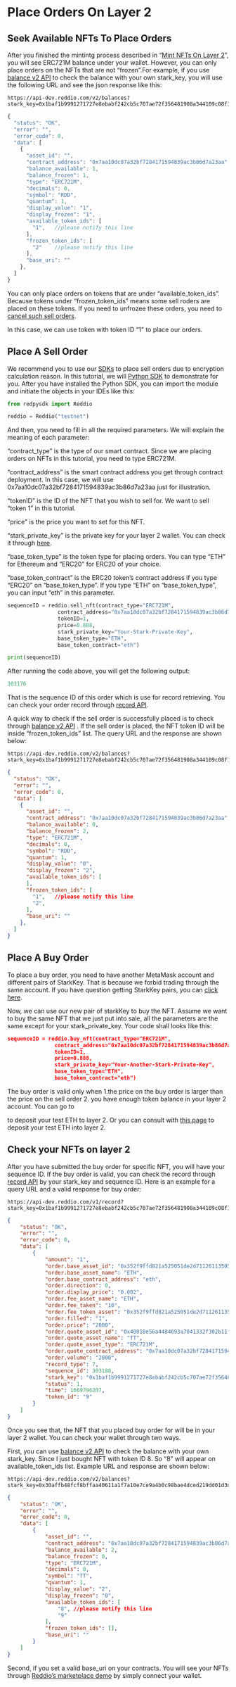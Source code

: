 # Place Orders On Layer 2

## Seek Available NFTs To Place Orders

After you finished the mintintg process described in “[Mint NFTs On Layer 2](https://docs.reddio.com/guide/getting-started/mint-nfts-on-layer-2.html)”, you will see ERC721M balance under your wallet. However, you can only place orders on the NFTs that are not “frozen”.For example, if you use [balance v2 API](https://docs.reddio.com/guide/api-reference/balance.html#get-balances-v2) to check the balance with your own stark_key, you will use the following URL and see the json response like this:

```shell
https://api-dev.reddio.com/v2/balances?stark_key=0x1baf1b9991271727e8ebabf242cb5c707ae72f356481908a344109c08f11c3
```

```js
{
  "status": "OK",
  "error": "",
  "error_code": 0,
  "data": [
    {
      "asset_id": "",
      "contract_address": "0x7aa10dc07a32bf7284171594839ac3b86d7a23aa",
      "balance_available": 1,
      "balance_frozen": 1,
      "type": "ERC721M",
      "decimals": 0,
      "symbol": "RDD",
      "quantum": 1,
      "display_value": "1",
      "display_frozen": "1",
      "available_token_ids": [
        "1",   //please notify this line
      ],
      "frozen_token_ids": [
        "2"    //please notify this line
      ],
      "base_uri": ""
    },
  ]
}
```



You can only place orders on tokens that are under “available_token_ids”. Because tokens under “frozen_token_ids” means some sell roders are placed on these tokens. If you need to unfrozee these orders, you need to [cancel such sell orders](https://docs.reddio.com/guide/api-reference/order.html#cancel-an-order).

In this case, we can use token with token ID “1” to place our orders.

## Place A Sell Order

We recommend you to use our [SDKs](https://docs.reddio.com/guide/jssdk-reference/initiate-sdk.html) to place sell orders due to encryption calculation reason. In this tutorial, we will [Python SDK](https://github.com/reddio-com/red-py-sdk) to demonstrate for you. After you have installed the Python SDK, you can import the module and initiate the objects in your IDEs like this:

```python
from redpysdk import Reddio

reddio = Reddio("testnet")
```

And then, you need to fill in all the required parameters. We will explain the meaning of each parameter:

“contract_type” is the type of our smart contract. Since we are placing orders on NFTs in this tutorial, you need to type ERC721M.

“contract_address” is the smart contract address you get through contract deployment. In this case, we will use 0x7aa10dc07a32bf7284171594839ac3b86d7a23aa just for illustration.

“tokenID” is the ID of the NFT that you wish to sell for. We want to sell “token 1” in this tutorial.

“price” is the price you want to set for this NFT. 

“stark_private_key” is the private key for your layer 2 wallet. You can check it through [here](https://docs.reddio.com/guide/getting-started/mint-nfts-on-layer-2.html#connect-wallet-and-get-public-key-on-layer-2).

“base_token_type” is the token type for placing orders. You can type “ETH” for Ethereum and “ERC20” for ERC20 of your choice.

“base_token_contract” is the ERC20 token’s contract address if you type “ERC20” on “base_token_type”. If you type “ETH” on “base_token_type”, you can input “eth” in this parameter. 

```python
sequenceID = reddio.sell_nft(contract_type="ERC721M",
                contract_address="0x7aa10dc07a32bf7284171594839ac3b86d7a23aa",
                tokenID=1,
                price=0.888,
                stark_private_key="Your-Stark-Private-Key",
                base_token_type="ETH",
                base_token_contract="eth")

print(sequenceID)
```

After running the code above, you will get the following output:

```python
303176
```

That is the sequence ID of this order which is use for record retrieving. You can check your order record through [record API](https://docs.reddio.com/guide/api-reference/record.html#get-record).

A quick way to check if the sell order is successfully placed is to check through [balance v2 API](https://docs.reddio.com/guide/api-reference/balance.html#get-balances-v2) . If the sell order is placed, the NFT token ID will be inside “frozen_token_ids” list. The query URL and the response are shown below:

```shell
https://api-dev.reddio.com/v2/balances?stark_key=0x1baf1b9991271727e8ebabf242cb5c707ae72f356481908a344109c08f11c3
```

```json
{
  "status": "OK",
  "error": "",
  "error_code": 0,
  "data": [
    {
      "asset_id": "",
      "contract_address": "0x7aa10dc07a32bf7284171594839ac3b86d7a23aa",
      "balance_available": 0,
      "balance_frozen": 2,
      "type": "ERC721M",
      "decimals": 0,
      "symbol": "RDD",
      "quantum": 1,
      "display_value": "0",
      "display_frozen": "2",
      "available_token_ids": [
      ],
      "frozen_token_ids": [
        "1",   //please notify this line
        "2",
      ],
      "base_uri": ""
    },
  ]
}
```

## Place A Buy Order

To place a buy order, you need to have another MetaMask account and different pairs of StarkKey. That is because we forbid trading through the same account. If you have question getting StarkKey pairs, you can [click here](https://docs.reddio.com/guide/getting-started/mint-nfts-on-layer-2.html#connect-wallet-and-get-public-key-on-layer-2).

Now, we can use our new pair of starkKey to buy the NFT. Assume we want to buy the same NFT that we just put into sale, all the parameters are the same except for your stark_private_key. Your code shall looks like this:

```json
sequenceID = reddio.buy_nft(contract_type="ERC721M",
               contract_address="0x7aa10dc07a32bf7284171594839ac3b86d7a23aa",
               tokenID=1,
               price=0.888,
               stark_private_key="Your-Another-Stark-Private-Key",
               base_token_type="ETH",
               base_token_contract="eth")
```

The buy order is valid only when  1.the price on the buy order is larger than the price on the sell order 2. you have enough token balance in your layer 2 account. You can go to

to deposit your test ETH to layer 2. Or you can consult with [this page](https://docs.reddio.com/guide/getting-started/transfer-eths-between-layer-1-and-layer-2.html#from-layer-1-to-layer-2-deposit) to deposit your test ETH into layer 2.

## Check your NFTs on layer 2

After you have submitted the buy order for specific NFT, you will have your sequence ID. If the buy order is valid, you can check the record through [record API](https://docs.reddio.com/guide/api-reference/record.html) by your stark_key and sequence ID. Here is an example for a query URL and a valid response for buy order:

```shell
https://api-dev.reddio.com/v1/record?stark_key=0x1baf1b9991271727e8ebabf242cb5c707ae72f356481908a344109c08f11c3&sequence_id=303188
```

```json
{
    "status": "OK",
    "error": "",
    "error_code": 0,
    "data": [
        {
            "amount": "1",
            "order.base_asset_id": "0x352f9ffd821a525051de2d71126113505a7b0a73d98dbc0ac0ff343cfbdef5e",
            "order.base_asset_name": "ETH",
            "order.base_contract_address": "eth",
            "order.direction": 0,
            "order.display_price": "0.002",
            "order.fee_asset_name": "ETH",
            "order.fee_taken": "10",
            "order.fee_token_asset": "0x352f9ffd821a525051de2d71126113505a7b0a73d98dbc0ac0ff343cfbdef5e",
            "order.filled": "1",
            "order.price": "2000",
            "order.quote_asset_id": "0x40018e56a4484693a7041332f302b11f604ec1f42763b567cb936cd3e7f135b",
            "order.quote_asset_name": "TT",
            "order.quote_asset_type": "ERC721M",
            "order.quote_contract_address": "0x7aa10dc07a32bf7284171594839ac3b86d7a23aa",
            "order.volume": "2000",
            "record_type": 7,
            "sequence_id": 303188,
            "stark_key": "0x1baf1b9991271727e8ebabf242cb5c707ae72f356481908a344109c08f11c3",
            "status": 1,
            "time": 1669796207,
            "token_id": "9"
        }
    ]
}
```

Once you see that, the NFT that you placed buy order for will be in your layer 2 wallet.  You can check your wallet through two ways.

First, you can use [balance v2 API](https://docs.reddio.com/guide/api-reference/balance.html#get-balances-v2) to check the balance with your own stark_key. Since I just bought NFT with token ID 8. So “8” will appear on available_token_ids list. Example URL and response are shown below:

```shell
https://api-dev.reddio.com/v2/balances?stark_key=0x30affb48fcf8bffaa40611a1f7a10e7ce9a4b0c98bae4dced219dd01d3db4fb
```

```json
{
    "status": "OK",
    "error": "",
    "error_code": 0,
    "data": [
        {
            "asset_id": "",
            "contract_address": "0x7aa10dc07a32bf7284171594839ac3b86d7a23aa", //please notify this line
            "balance_available": 2,
            "balance_frozen": 0,
            "type": "ERC721M",
            "decimals": 0,
            "symbol": "TT",
            "quantum": 1,
            "display_value": "2",
            "display_frozen": "0",
            "available_token_ids": [
                "8", //please notify this line
                "9"
            ],
            "frozen_token_ids": [],
            "base_uri": ""
        }
    ]
}
```

Second, if you set a valid base_uri on your contracts. You will see your NFTs through  [Reddio’s marketplace demo](https://demos.reddio.com/) by simply connect your wallet.
